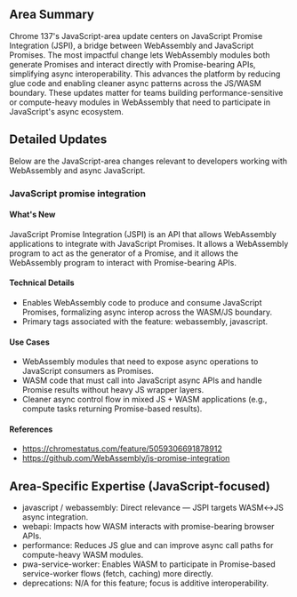 ## Area Summary

Chrome 137's JavaScript-area update centers on JavaScript Promise Integration (JSPI), a bridge between WebAssembly and JavaScript Promises. The most impactful change lets WebAssembly modules both generate Promises and interact directly with Promise-bearing APIs, simplifying async interoperability. This advances the platform by reducing glue code and enabling cleaner async patterns across the JS/WASM boundary. These updates matter for teams building performance-sensitive or compute-heavy modules in WebAssembly that need to participate in JavaScript's async ecosystem.

## Detailed Updates

Below are the JavaScript-area changes relevant to developers working with WebAssembly and async JavaScript.

### JavaScript promise integration

#### What's New
JavaScript Promise Integration (JSPI) is an API that allows WebAssembly applications to integrate with JavaScript Promises. It allows a WebAssembly program to act as the generator of a Promise, and it allows the WebAssembly program to interact with Promise-bearing APIs.

#### Technical Details
- Enables WebAssembly code to produce and consume JavaScript Promises, formalizing async interop across the WASM/JS boundary.
- Primary tags associated with the feature: webassembly, javascript.

#### Use Cases
- WebAssembly modules that need to expose async operations to JavaScript consumers as Promises.
- WASM code that must call into JavaScript async APIs and handle Promise results without heavy JS wrapper layers.
- Cleaner async control flow in mixed JS + WASM applications (e.g., compute tasks returning Promise-based results).

#### References
- https://chromestatus.com/feature/5059306691878912
- https://github.com/WebAssembly/js-promise-integration

## Area-Specific Expertise (JavaScript-focused)

- javascript / webassembly: Direct relevance — JSPI targets WASM↔JS async integration.
- webapi: Impacts how WASM interacts with promise-bearing browser APIs.
- performance: Reduces JS glue and can improve async call paths for compute-heavy WASM modules.
- pwa-service-worker: Enables WASM to participate in Promise-based service-worker flows (fetch, caching) more directly.
- deprecations: N/A for this feature; focus is additive interoperability.